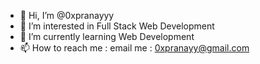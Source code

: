 - 👋 Hi, I’m @0xpranayyy
- 👀 I’m interested in Full Stack Web Development
- 🌱 I’m currently learning Web Development
- 📫 How to reach me : email me : 0xpranayy@gmail.com

<!---
0xpranayyy/0xpranayyy is a ✨ special ✨ repository because its `README.md` (this file) appears on your GitHub profile.
You can click the Preview link to take a look at your changes.
--->
